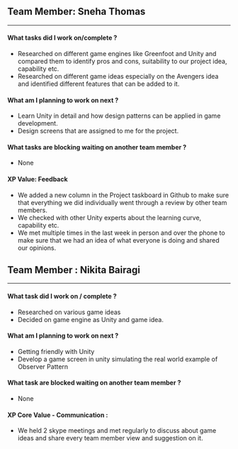 ## Team Member: Sneha Thomas
---
#### What tasks did I work on/complete ?
- Researched on different game engines like Greenfoot and Unity and compared them to identify pros and cons, suitability to our project idea, capability etc.
- Researched on different game ideas especially on the Avengers idea and identified different features that can be added to it.

#### What am I planning to work on next ?
- Learn Unity in detail and how design patterns can be applied in game development.
- Design screens that are assigned to me for the project.


#### What tasks are blocking waiting on another team member ?
- None

#### XP Value: Feedback
- We added a new column in the Project taskboard in Github to make sure that everything we did individually went through a review by other team members.
- We checked with other Unity experts about the learning curve, capability etc.
- We met multiple times in the last week in person and over the phone to make sure that we had an idea of what everyone is doing and shared our opinions.


## Team Member : Nikita Bairagi
---
#### What task did I work on / complete ?
- Researched on various game ideas
- Decided on game engine as Unity and game idea.

#### What am I planning to work on next ?
- Getting friendly with Unity
- Develop a game screen in unity simulating the real world example of Observer Pattern

#### What task are blocked waiting on another team member ?
- None

#### XP Core Value - Communication :
- We held 2 skype meetings and met regularly to discuss about game ideas and share every team member view and suggestion on it.

